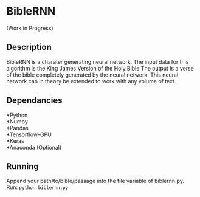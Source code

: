 # BibleRNN
(Work in Progress)

## Description
BibleRNN is a charater generating neural network. The input data for this algorithm is the King James Version of the Holy Bible
The output is a verse of the bible completely generated by the neural network. This neural network can in theory be extended to work with any volume of text. 

## Dependancies
*Python<br />
*Numpy<br />
*Pandas<br />
*Tensorflow-GPU<br />
*Keras<br />
*Anaconda (Optional)<br />

## Running
Append your path/to/bible/passage into the file variable of biblernn.py.<br />
Run: `python biblernn.py `
